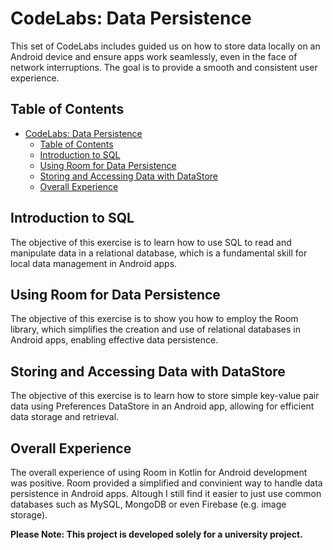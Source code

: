 # CodeLabs: Data Persistence
This set of CodeLabs includes guided us on how to store data locally on an Android device and ensure apps work seamlessly, even in the face of network interruptions. The goal is to provide a smooth and consistent user experience.

## Table of Contents
- [CodeLabs: Data Persistence](#codelabs-data-persistence)
  - [Table of Contents](#table-of-contents)
  - [Introduction to SQL](#introduction-to-sql)
  - [Using Room for Data Persistence](#using-room-for-data-persistence)
  - [Storing and Accessing Data with DataStore](#storing-and-accessing-data-with-datastore)
  - [Overall Experience](#overall-experience)

## Introduction to SQL
The objective of this exercise is to learn how to use SQL to read and manipulate data in a relational database, which is a fundamental skill for local data management in Android apps.

## Using Room for Data Persistence
The objective of this exercise is to show you how to employ the Room library, which simplifies the creation and use of relational databases in Android apps, enabling effective data persistence.

## Storing and Accessing Data with DataStore
The objective of this exercise is to learn how to store simple key-value pair data using Preferences DataStore in an Android app, allowing for efficient data storage and retrieval.

## Overall Experience
The overall experience of using Room in Kotlin for Android development was positive. Room provided a simplified and convinient way to handle data persistence in Android apps. Altough I still find it easier to just use common databases such as MySQL, MongoDB or even Firebase (e.g. image storage).

**Please Note: This project is developed solely for a university project.**
